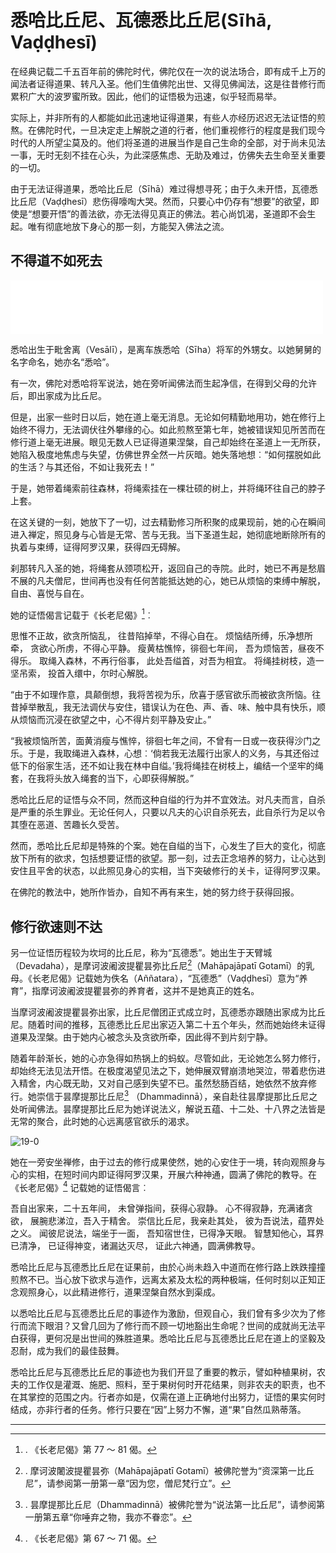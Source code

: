 # 悉哈比丘尼、瓦德悉比丘尼(Sīhā, Vaḍḍhesī)

在经典记载二千五百年前的佛陀时代，佛陀仅在一次的说法场合，即有成千上万的闻法者证得道果、转凡入圣。他们生值佛陀出世、又得见佛闻法，这是往昔修行而累积广大的波罗蜜所致。因此，他们的证悟极为迅速，似乎轻而易举。

实际上，并非所有的人都能如此迅速地证得道果，有些人亦经历迟迟无法证悟的煎熬。在佛陀时代，一旦决定走上解脱之道的行者，他们重视修行的程度是我们现今时代的人所望尘莫及的。他们将圣道的进展当作是自己生命的全部，对于尚未见法一事，无时无刻不挂在心头，为此深感焦虑、无助及难过，仿佛失去生命至关重要的一切。

由于无法证得道果，悉哈比丘尼（Sīhā）难过得想寻死；由于久未开悟，瓦德悉比丘尼（Vaḍḍhesī）悲伤得嚎啕大哭。然而，只要心中仍存有“想要”的欲望，即使是“想要开悟”的善法欲，亦无法得见真正的佛法。若心尚饥渴，圣道即不会生起。唯有彻底地放下身心的那一刻，方能契入佛法之流。

## 不得道不如死去

<div>
<iframe frameborder="0" marginwidth="0" marginheight="0" width=500 height=86 src="./mp3/1.19-0.mp3"></iframe>
</div>

悉哈出生于毗舍离（Vesālī），是离车族悉哈（Sīha）将军的外甥女。以她舅舅的名字命名，她亦名“悉哈”。

有一次，佛陀对悉哈将军说法，她在旁听闻佛法而生起净信，在得到父母的允许后，即出家成为比丘尼。

但是，出家一些时日以后，她在道上毫无消息。无论如何精勤地用功，她在修行上始终不得力，无法调伏往外攀缘的心。如此煎熬至第七年，她被错误知见所苦而在修行道上毫无进展。眼见无数人已证得道果涅槃，自己却始终在圣道上一无所获，她陷入极度地焦虑与失望，仿佛世界全然一片灰暗。她失落地想︰“如何摆脱如此的生活？与其还俗，不如让我死去！”

于是，她带着绳索前往森林，将绳索挂在一棵壮硕的树上，并将绳环往自己的脖子上套。

在这关键的一刻，她放下了一切，过去精勤修习所积聚的成果现前，她的心在瞬间进入禅定，照见身与心皆是无常、苦与无我。当下圣道生起，她彻底地断除所有的执着与束缚，证得阿罗汉果，获得四无碍解。

刹那转凡入圣的她，将绳套从颈项松开，返回自己的寺院。此时，她已不再是愁眉不展的凡夫僧尼，世间再也没有任何苦能抵达她的心，她已从烦恼的束缚中解脱，自由、喜悦与自在。

她的证悟偈言记载于《长老尼偈》[^1]︰

思惟不正故，欲贪所恼乱，
往昔陷掉举，不得心自在。
烦恼结所缚，乐净想所牵，
贪欲心所虏，不得心平静。
瘦黄枯憔悴，徘徊七年间，
吾为烦恼苦，昼夜不得乐。
取绳入森林，不再行俗事，
此处吾缢首，对吾为相宜。
将绳挂树枝，造一坚吊索，
投首入缳中，尔时心解脱。

“由于不如理作意，具颠倒想，我将苦视为乐，欣喜于感官欲乐而被欲贪所恼。往昔掉举散乱，我无法调伏与安住，错误认为在色、声、香、味、触中具有快乐，顺从烦恼而沉浸在欲望之中，心不得片刻平静及安止。”

“我被烦恼所苦，面黄消瘦与憔悴，徘徊七年之间，不曾有一日或一夜获得沙门之乐。于是，我取绳进入森林，心想︰‘倘若我无法履行出家人的义务，与其还俗过低下的俗家生活，还不如让我在林中自缢。’我将绳挂在树枝上，编结一个坚牢的绳套，在我将头放入绳套的当下，心即获得解脱。”

悉哈比丘尼的证悟与众不同，然而这种自缢的行为并不宜效法。对凡夫而言，自杀是严重的杀生罪业。无论任何人，只要以凡夫的心识自杀死去，此自杀行为足以令其堕在恶道、苦趣长久受苦。

然而，悉哈比丘尼却是特殊的个案。她在自缢的当下，心发生了巨大的变化，彻底放下所有的欲求，包括想要证悟的欲望。那一刻，过去正念培养的努力，让心达到安住且平舍的状态，以此照见身心的实相，当下突破修行的关卡，证得阿罗汉果。

在佛陀的教法中，她所作皆办，自知不再有来生，她的努力终于获得回报。

## 修行欲速则不达

另一位证悟历程较为坎坷的比丘尼，称为“瓦德悉”。她出生于天臂城（Devadaha），是摩诃波阇波提瞿昙弥比丘尼[^2]（Mahāpajāpatī Gotamī）的乳母。《长老尼偈》记载她为佚名（Aññatara），“瓦德悉”（Vaḍḍhesī）意为“养育”，指摩诃波阇波提瞿昙弥的养育者，这并不是她真正的姓名。

当摩诃波阇波提瞿昙弥出家，比丘尼僧团正式成立时，瓦德悉亦跟随出家成为比丘尼。随着时间的推移，瓦德悉比丘尼出家迈入第二十五个年头，然而她始终未证得道果及涅槃。由于她内心被念头及贪欲所牵，因此得不到片刻宁静。

随着年龄渐长，她的心亦急得如热锅上的蚂蚁。尽管如此，无论她怎么努力修行，却始终无法见法开悟。在极度渴望见法之下，她伸展双臂崩溃地哭泣，带着悲伤进入精舍，内心既无助，又对自己感到失望不已。虽然愁肠百结，她依然不放弃修行。她崇信于昙摩提那比丘尼[^3] （Dhammadinnā），亲自赴往昙摩提那比丘尼之处听闻佛法。昙摩提那比丘尼为她详说法义，解说五蕴、十二处、十八界之法皆是无常的聚合，此时她的心远离感官欲乐的渴求。

![19-0](./img/1.19-0.webp)
<br/>

她在一旁安坐禅修，由于过去的修行成果使然，她的心安住于一境，转向观照身与心的实相，在短时间内即证得阿罗汉果，开展六种神通，圆满了佛陀的教导。在《长老尼偈》[^4] 记载她的证悟偈言︰

吾自出家来，二十五年间，
未曾弹指间，获得心寂静。
心不得寂静，充满诸贪欲，
展腕悲涕泣，吾入于精舍。
崇信比丘尼，我亲赴其处，
彼为吾说法，蕴界处之义。
闻彼尼说法，端坐于一面，
吾知宿世住，已得净天眼。
智慧知他心，耳界已清净，
已证得神变，诸漏达灭尽，
证此六神通，圆满佛教导。

悉哈比丘尼与瓦德悉比丘尼在证果前，由於心尚未趋入中道而在修行路上跌跌撞撞煎熬不已。当心放下欲求与造作，远离太紧及太松的两种极端，任何时刻以正知正念观照身心，以此精进修行，道果涅槃自然水到渠成。

以悉哈比丘尼与瓦德悉比丘尼的事迹作为激励，但观自心，我们曾有多少次为了修行而流下眼泪？又曾几回为了修行而不顾一切地豁出生命呢？世间的成就尚无法平白获得，更何况是出世间的殊胜道果。悉哈比丘尼与瓦德悉比丘尼在道上的坚毅及忍耐，成为我们的最佳鼓舞。

悉哈比丘尼与瓦德悉比丘尼的事迹也为我们开显了重要的教示，譬如种植果树，农夫的工作仅是灌溉、施肥、照料，至于果树何时开花结果，则非农夫的职责，也不在其掌控的范围之内。行者亦如是，仅需在道上正确地付出努力，证悟的果实何时结成，亦非行者的任务。修行只要在“因”上努力不懈，道“果”自然瓜熟蒂落。

------

[^1]:. 《长老尼偈》第 77 ～ 81 偈。

[^2]:. 摩诃波闍波提瞿昙弥（Mahāpajāpatī Gotamī）被佛陀誉为“资深第一比丘尼”，请参阅第一册第一章“因为您，僧尼梵行立”。

[^3]:. 昙摩提那比丘尼（Dhammadinnā）被佛陀誉为“说法第一比丘尼”，请参阅第一册第五章“你唾弃之物，我亦不眷恋”。

[^4]:. 《长老尼偈》第 67 ～ 71 偈。
